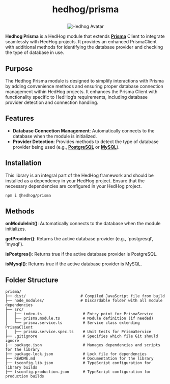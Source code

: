 # <p align="center">hedhog/prisma</p>

<p align="center">
  <img src="https://avatars.githubusercontent.com/u/177489127?s=200&v=4" alt="Hedhog Avatar" />
</p>

**Hedhog Prisma** is a HedHog module that extends [**Prisma**](https://prisma.io/) Client to integrate seamlessly with HedHog projects. It provides an enhanced PrismaClient with additional methods for identifying the database provider and checking the type of database in use.

## Purpose

The Hedhog Prisma module is designed to simplify interactions with Prisma by adding convenience methods and ensuring proper database connection management within HedHog projects. It enhances the Prisma Client with functionality specific to HedHog’s requirements, including database provider detection and connection handling.

## Features

- **Database Connection Management**: Automatically connects to the database when the module is initialized.
- **Provider Detection**: Provides methods to detect the type of database provider being used (e.g., [**PostgreSQL**](https://www.postgresql.org/) or [**MySQL**](https://www.mysql.com/)).

## Installation

This library is an integral part of the HedHog framework and should be installed as a dependency in your HedHog project. Ensure that the necessary dependencies are configured in your HedHog project.

```bash
npm i @hedhog/prisma
```

## Methods

**onModuleInit()**: Automatically connects to the database when the module initializes.

**getProvider()**: Returns the active database provider (e.g., 'postgresql', 'mysql').

**isPostgres()**: Returns true if the active database provider is PostgreSQL.

**isMysql()**: Returns true if the active database provider is MySQL.

## Folder Structure

```plaintext
prisma/
├── dist/                        # Compiled JavaScript file from build
├── node_modules/                # Discardable folder with all module dependencies
├── src/
│   ├── index.ts                  # Entry point for PrismaService
│   ├── prisma.module.ts          # Module definition (if needed)
│   └── prisma.service.ts         # Service class extending PrismaClient
│   ├── prisma.service.spec.ts    # Unit tests for PrismaService
├── .gitignore                    # Specifies which file Git should ignore
├── package.json                  # Manages dependencies and scripts for the library
├── package-lock.json             # Lock file for dependencies
├── README.md                     # Documentation for the library
├── tsconfig.lib.json             # TypeScript configuration for library builds
├── tsconfig.production.json      # TypeScript configuration for production builds
```
